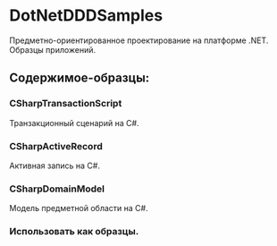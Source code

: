 # DotNetDDDSamples

Предметно-ориентированное проектирование на платформе .NET. Образцы приложений.

## Содержимое-образцы:

### CSharpTransactionScript

Транзакционный сценарий на C#.

### CSharpActiveRecord

Активная запись на C#.

### CSharpDomainModel

Модель предметной области на C#.

### Использовать как образцы.

